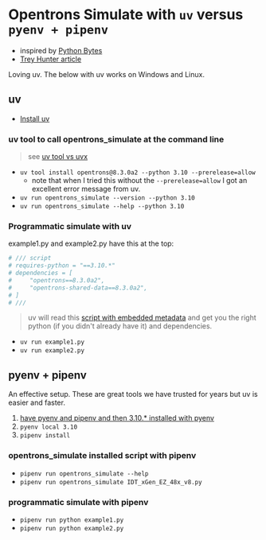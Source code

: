 # Opentrons Simulate with `uv` versus `pyenv + pipenv`

- inspired by [Python Bytes](https://pythonbytes.fm/episodes/show/415/just-put-the-fries-in-the-bag-bro)
- [Trey Hunter article](https://treyhunner.com/2024/12/lazy-self-installing-python-scripts-with-uv/?featured_on=pythonbytes)

Loving uv.  The below with uv works on Windows and Linux.

## uv

- [Install uv](https://docs.astral.sh/uv/getting-started/installation/)

### uv tool to call opentrons_simulate at the command line

> see [uv tool vs uvx](https://docs.astral.sh/uv/concepts/tools/#tool-environments)

- `uv tool install opentrons@8.3.0a2 --python 3.10 --prerelease=allow`
  - note that when I tried this without the `--prerelease=allow` I got an excellent error message from uv.
- `uv run opentrons_simulate --version --python 3.10`
- `uv run opentrons_simulate --help --python 3.10`

### Programmatic simulate with uv

example1.py and example2.py have this at the top:

```python
# /// script
# requires-python = "==3.10.*"
# dependencies = [
#     "opentrons==8.3.0a2",
#     "opentrons-shared-data==8.3.0a2",
# ]
# ///
```

> uv will read this [script with embedded metadata](https://packaging.python.org/en/latest/specifications/inline-script-metadata/#example) and get you the right python (if you didn't already have it) and dependencies.

- `uv run example1.py`
- `uv run example2.py`

## pyenv + pipenv

An effective setup.  These are great tools we have trusted for years but uv is easier and faster.

1. [have pyenv and pipenv and then 3.10.* installed with pyenv](https://github.com/Opentrons/opentrons/blob/edge/DEV_SETUP.md#2-install-pyenv-and-python)
1. `pyenv local 3.10`
1. `pipenv install`

### opentrons_simulate installed script with pipenv

- `pipenv run opentrons_simulate --help`
- `pipenv run opentrons_simulate IDT_xGen_EZ_48x_v8.py`

### programmatic simulate with pipenv

- `pipenv run python example1.py`
- `pipenv run python example2.py`
